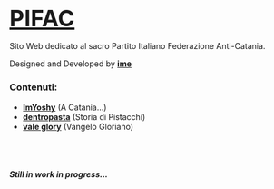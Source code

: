 ### <span class="title" style="font-size: 40px;"> [**PIFAC**](https://pifac.tk)</span>

Sito Web dedicato al sacro Partito Italiano Federazione Anti-Catania.

Designed and Developed by [**ime**](http://discordapp.com/users/584022154404691969)


### **Contenuti:**
- [**ImYoshy**](http://discordapp.com/users/704773553983193148) (A Catania...)
- [**dentropasta**](http://discordapp.com/users/827247755063590942) (Storia di Pistacchi)
- [**vale glory**](http://discordapp.com/users/555644563960758272) (Vangelo Gloriano)
<br>
<br>

#### *Still in work in progress...*
